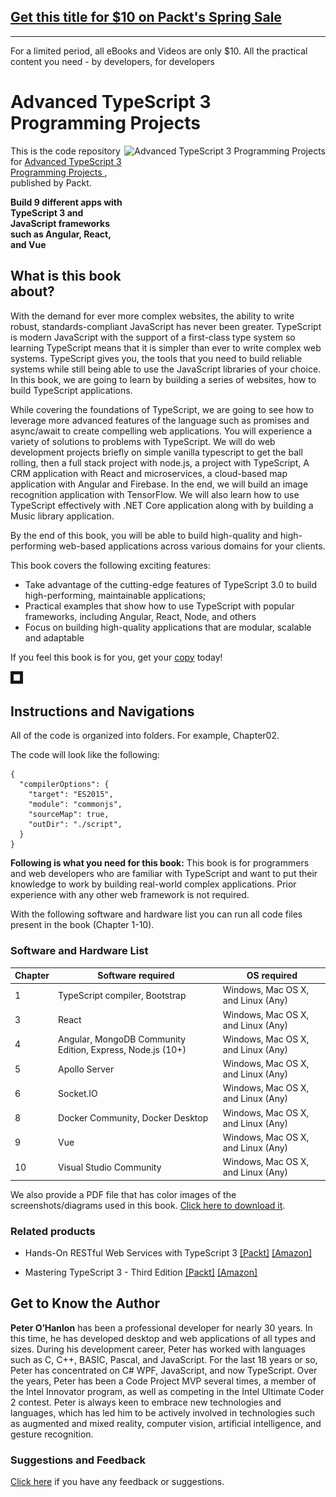 ## [Get this title for $10 on Packt's Spring Sale](https://www.packt.com/B10827?utm_source=github&utm_medium=packt-github-repo&utm_campaign=spring_10_dollar_2022)
-----
For a limited period, all eBooks and Videos are only $10. All the practical content you need \- by developers, for developers

# Advanced TypeScript 3 Programming Projects 

<a href="https://www.packtpub.com/application-development/advanced-typescript-3-programming-projects?utm_source=github&utm_medium=repository&utm_campaign="><img src="https://www.packtpub.com/media/catalog/product/cache/e4d64343b1bc593f1c5348fe05efa4a6/b/1/b10827_mockupcover.png" alt="Advanced TypeScript 3 Programming Projects " height="256px" align="right"></a>

This is the code repository for [Advanced TypeScript 3 Programming Projects ](https://www.packtpub.com/application-development/advanced-typescript-3-programming-projects?utm_source=github&utm_medium=repository&utm_campaign=), published by Packt.

**Build 9 different apps with TypeScript 3 and JavaScript frameworks such as Angular, React, and Vue**

## What is this book about?
With the demand for ever more complex websites, the ability to write robust, standards-compliant JavaScript has never been greater. TypeScript is modern JavaScript with the support of a first-class type system so learning TypeScript means that it is simpler than ever to write complex web systems. TypeScript gives you, the tools that you need to build reliable systems while still being able to use the JavaScript libraries of your choice. In this book, we are going to learn by building a series of websites, how to build TypeScript applications.

While covering the foundations of TypeScript, we are going to see how to leverage more advanced features of the language such as promises and async/await to create compelling web applications. You will experience a variety of solutions to problems with TypeScript. We will do web development projects briefly on simple vanilla typescript to get the ball rolling, then a full stack project with node.js, a project with TypeScript, A CRM application with React and microservices, a cloud-based map application with Angular and Firebase. In the end, we will build an image recognition application with TensorFlow. We will also learn how to use TypeScript effectively with .NET Core application along with by building a Music library application.

By the end of this book, you will be able to build high-quality and high-performing web-based applications across various domains for your clients.

This book covers the following exciting features:
* Take advantage of the cutting-edge features of TypeScript 3.0 to build high-performing, maintainable applications;
* Practical examples that show how to use TypeScript with popular frameworks, including Angular, React, Node, and others
* Focus on building high-quality applications that are modular, scalable and adaptable


If you feel this book is for you, get your [copy](https://www.amazon.com/dp/1789133041) today!

<a href="https://www.packtpub.com/?utm_source=github&utm_medium=banner&utm_campaign=GitHubBanner"><img src="https://raw.githubusercontent.com/PacktPublishing/GitHub/master/GitHub.png" 
alt="https://www.packtpub.com/" border="5" /></a>

## Instructions and Navigations
All of the code is organized into folders. For example, Chapter02.

The code will look like the following:
```
{
  "compilerOptions": {
    "target": "ES2015", 
    "module": "commonjs", 
    "sourceMap": true, 
    "outDir": "./script", 
  }
}
```

**Following is what you need for this book:**
This book is for programmers and web developers who are familiar with TypeScript and want to put their knowledge to work by building real-world complex applications. Prior experience with any other web framework is not required.

With the following software and hardware list you can run all code files present in the book (Chapter 1-10).
### Software and Hardware List
| Chapter | Software required | OS required |
| -------- | ------------------------------------ | ----------------------------------- |
| 1 | TypeScript compiler, Bootstrap | Windows, Mac OS X, and Linux (Any) |
| 3 | React | Windows, Mac OS X, and Linux (Any) |
| 4 | Angular, MongoDB Community Edition, Express, Node.js (10+) | Windows, Mac OS X, and Linux (Any) |
| 5 | Apollo Server | Windows, Mac OS X, and Linux (Any) |
| 6 | Socket.IO | Windows, Mac OS X, and Linux (Any) |
| 8 | Docker Community, Docker Desktop | Windows, Mac OS X, and Linux (Any) |
| 9 | Vue | Windows, Mac OS X, and Linux (Any) |
| 10 | Visual Studio Community | Windows, Mac OS X, and Linux (Any) |

We also provide a PDF file that has color images of the screenshots/diagrams used in this book. [Click here to download it](https://static.packt-cdn.com/downloads/9781789133042_ColorImages.pdf).

### Related products
* Hands-On RESTful Web Services with TypeScript 3  [[Packt]](https://www.packtpub.com/application-development/hands-restful-web-services-typescript-3?utm_source=github&utm_medium=repository&utm_campaign=) [[Amazon]](https://www.amazon.com/dp/1789956277)

* Mastering TypeScript 3 - Third Edition  [[Packt]](https://www.packtpub.com/application-development/mastering-typescript-3-third-edition?utm_source=github&utm_medium=repository&utm_campaign=) [[Amazon]](https://www.amazon.com/dp/1789536707)


## Get to Know the Author
**Peter O’Hanlon**
has been a professional developer for nearly 30 years. In this time, he has developed desktop and web applications of all types and sizes. During his development career, Peter has worked with languages such as C, C++, BASIC, Pascal, and JavaScript. For the last 18 years or so, Peter has concentrated on C# WPF, JavaScript, and now TypeScript. Over the years, Peter has been a Code Project MVP several times, a member of the Intel Innovator program, as well as competing in the Intel Ultimate Coder 2 contest. Peter is always keen to embrace new technologies and languages, which has led him to be actively involved in technologies such as augmented and mixed reality, computer vision, artificial intelligence, and gesture recognition.


### Suggestions and Feedback
[Click here](https://docs.google.com/forms/d/e/1FAIpQLSdy7dATC6QmEL81FIUuymZ0Wy9vH1jHkvpY57OiMeKGqib_Ow/viewform) if you have any feedback or suggestions.


